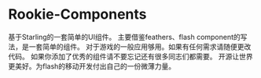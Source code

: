 Rookie-Components
=================

基于Starling的一套简单的UI组件。
    主要借鉴feathers、flash component的写法，是一套简单的组件。
    对于游戏的一般应用够用。如果有任何需求请随便更改代码。
    如果你添加了优秀的组件请不要忘记还有很多同志们都需要。
    开源让世界更美好。为flash的移动开发付出自己的一份微薄力量。


